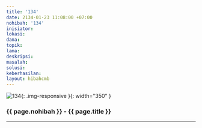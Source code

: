 ```yaml
---
title: '134'
date: 2134-01-23 11:08:00 +07:00
nohibah: '134'
inisiator:
lokasi:
dana:
topik:
lama:
deskripsi:
masalah:
solusi:
keberhasilan:
layout: hibahcmb
---
```


![134](/static/img/hibahcmb/134.png){: .img-responsive }{: width="350" }

### {{ page.nohibah }} - {{ page.title }}

---
